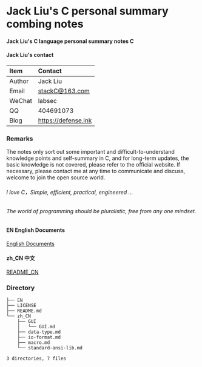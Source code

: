 # Jack Liu's C personal summary combing notes

#### Jack Liu's C language personal summary notes C

#### Jack Liu's contact
| Item  | Contact |
| :------ | :---------- |
| Author | Jack Liu |
| Email | stackC@163.com |
| WeChat | labsec |
| QQ | 404691073 |
| Blog | https://defense.ink |

### Remarks
The notes only sort out some important and difficult-to-understand knowledge points and self-summary in C, and for long-term updates, the basic knowledge is not covered, please refer to the official website. If necessary, please contact me at any time to communicate and discuss, welcome to join the open source world.

###### I love C，Simple, efficient, practical, engineered ...

###### The world of programming should be pluralistic, free from any one mindset. 

#### EN English Documents
[English Documents](./EN)

#### zh_CN 中文
[README_CN](./zh_CN)


### Directory

```
├── EN
├── LICENSE
├── README.md
└── zh_CN
    ├── GUI
    │   └── GUI.md
    ├── data-type.md
    ├── io-format.md
    ├── macro.md
    └── standard-ansi-lib.md

3 directories, 7 files
```